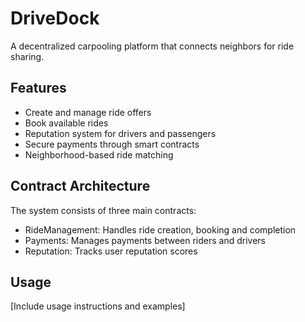 # DriveDock
A decentralized carpooling platform that connects neighbors for ride sharing.

## Features
- Create and manage ride offers
- Book available rides
- Reputation system for drivers and passengers
- Secure payments through smart contracts
- Neighborhood-based ride matching

## Contract Architecture
The system consists of three main contracts:
- RideManagement: Handles ride creation, booking and completion
- Payments: Manages payments between riders and drivers
- Reputation: Tracks user reputation scores

## Usage
[Include usage instructions and examples]
